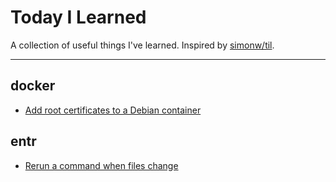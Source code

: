 # Today I Learned

A collection of useful things I've learned. Inspired by [simonw/til](https://github.com/simonw/til).

---

## docker

- [Add root certificates to a Debian container](/docker/add-root-certificates-to-a-debian-container.md)

## entr

- [Rerun a command when files change](/entr/rerun-a-command-when-files-change.md)
